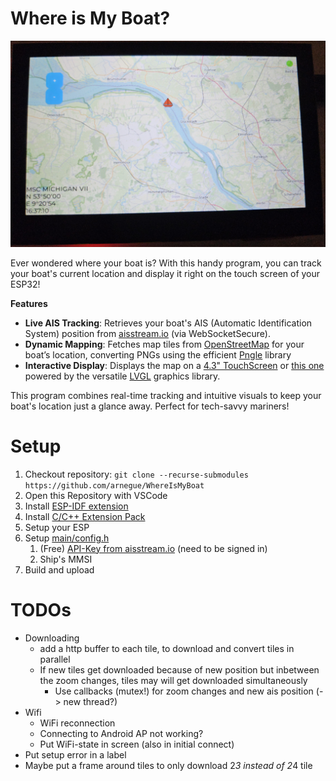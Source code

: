 # Where is My Boat?

![ESP32-S3 4.3inch WhereIsMyBoat](./esp32LCD.jpeg)

Ever wondered where your boat is? With this handy program, you can track your boat's current location and display it right on the touch screen of your ESP32!

**Features**

* **Live AIS Tracking**: Retrieves your boat's AIS (Automatic Identification System) position from [aisstream.io](https://aisstream.io/) (via WebSocketSecure).
* **Dynamic Mapping**: Fetches map tiles from  [OpenStreetMap](https://www.openstreetmap.org) for your boat’s location, converting PNGs using the efficient [Pngle](https://github.com/kikuchan/pngle) library
* **Interactive Display**: Displays the map on a  [4.3" TouchScreen](https://www.waveshare.com/esp32-s3-touch-lcd-4.3.htm) or [this one](https://www.waveshare.com/esp32-s3-touch-lcd-4.3b.htm) powered by the versatile [LVGL](https://lvgl.io/) graphics library.

This program combines real-time tracking and intuitive visuals to keep your boat's location just a glance away. Perfect for tech-savvy mariners!

# Setup

1. Checkout repository: `git clone --recurse-submodules https://github.com/arnegue/WhereIsMyBoat`
2. Open this Repository with VSCode
3. Install [ESP-IDF extension](https://marketplace.visualstudio.com/items?itemName=espressif.esp-idf-extension)
4. Install [C/C++ Extension Pack](https://marketplace.visualstudio.com/items?itemName=ms-vscode.cpptools-extension-pack)
5. Setup your ESP
6. Setup [main/config.h](main/config.h)
    1. (Free) [API-Key from aisstream.io](https://aisstream.io/apikeys) (need to be signed in)
    2. Ship's MMSI
7. Build and upload

# TODOs

* Downloading
    * add a http buffer to each tile, to download and convert tiles in parallel
    * If new tiles get downloaded because of new position but inbetween the zoom changes, tiles may will get downloaded simultaneously
        * Use callbacks (mutex!) for zoom changes and new ais position (-> new thread?)
* Wifi
    * WiFi reconnection
    * Connecting to Android AP not working?
    * Put WiFi-state in screen (also in initial connect)
* Put setup error in a label
* Maybe put a frame around tiles to only download 2*3 instead of 2*4 tile
